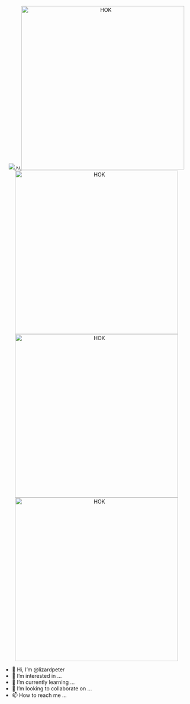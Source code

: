 <p align="center">
  <a href="https://discord.gg/cM488Ws">
    <img src="https://github.com/lizardpeter/house-of-kublai/blob/master/images/HK%20BANNER.png" object-fit="cover">
    <img height="11vh" width="auto" src="https://raw.githubusercontent.com/lizardpeter/house-of-kublai/master/Web/nuclear.png" alt="Nuclear">
    <img style="width auto; height: 11vh;" src="https://raw.githubusercontent.com/lizardpeter/house-of-kublai/master/images/1024.png" alt="HOK">
    <img style="width auto; height: 11vh;" src="https://raw.githubusercontent.com/lizardpeter/house-of-kublai/master/Web/al3.png" alt="HOK">
    <img style="width auto; height: 11vh;" src="https://raw.githubusercontent.com/lizardpeter/house-of-kublai/master/Web/Among%202.png" alt="HOK">
    <img style="width auto; height: 11vh;" src="https://emoji.gg/assets/emoji/2677-200-iq.gif" alt="HOK">
  </a>
</p>

- 👋 Hi, I’m @lizardpeter
- 👀 I’m interested in ...
- 🌱 I’m currently learning ...
- 💞️ I’m looking to collaborate on ...
- 📫 How to reach me ...

<!---
lizardpeter/lizardpeter is a ✨ special ✨ repository because its `README.md` (this file) appears on your GitHub profile.
You can click the Preview link to take a look at your changes.
--->
